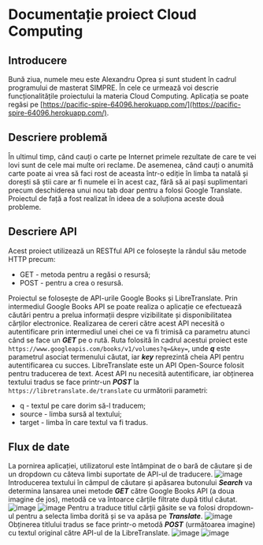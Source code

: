 # Documentație proiect Cloud Computing

## Introducere

Bună ziua, numele meu este Alexandru Oprea și sunt student în cadrul programului de masterat SIMPRE. În cele ce urmează voi descrie funcționalitățile proiectului la materia Cloud Computing. Aplicația se poate regăsi pe [https://pacific-spire-64096.herokuapp.com/](https://pacific-spire-64096.herokuapp.com/). 

## Descriere problemă

În ultimul timp, când cauți o carte pe Internet primele rezultate de care te vei lovi sunt de cele mai multe ori reclame. De asemenea, când cauți o anumită carte poate ai vrea să faci rost de aceasta într-o ediție în limba ta natală și dorești să știi care ar fi numele ei în acest caz, fără să ai pași suplimentari precum deschiderea unui nou tab doar pentru a folosi Google Translate. Proiectul de față a fost realizat în ideea de a soluționa aceste două probleme.

## Descriere API

Acest proiect utilizează un RESTful API ce folosește la rândul său metode HTTP precum:
- GET - metoda pentru a regăsi o resursă;
- POST - pentru a crea o resursă.

Proiectul se folosește de API-urile Google Books și LibreTranslate.
Prin intermediul Google Books API se poate realiza o aplicație ce efectuează căutări pentru a prelua informații despre vizibilitate și disponibilitatea cărților electronice. Realizarea de cereri către acest API necesită o autentificare prin intermediul unei chei ce va fi trimisă ca parametru atunci când se face un ***GET*** pe o rută. Ruta folosită în cadrul acestui proiect este `https://www.googleapis.com/books/v1/volumes?q=&key=`, unde ***q*** este parametrul asociat termenului căutat, iar ***key*** reprezintă cheia API pentru autentificarea cu succes.
LibreTranslate este un API Open-Source folosit pentru traducerea de text. Acest API nu necesită autentificare, iar obținerea textului tradus se face printr-un ***POST*** la `https://libretranslate.de/translate` cu următorii parametri:
- q - textul pe care dorim să-l traducem;
- source - limba sursă al textului;
- target - limba în care textul va fi tradus.

## Flux de date

La pornirea aplicației, utilizatorul este întâmpinat de o bară de căutare și de un dropdown cu câteva limbi suportate de API-ul de traducere.
![image](https://user-images.githubusercontent.com/72127941/168464792-65a3e184-d01f-4bcb-b891-db37f4ce8820.png)
Introducerea textului în câmpul de căutare și apăsarea butonului ***Search*** va determina lansarea unei metode ***GET*** către Google Books API (a doua imagine de jos), metodă ce va întoarce cărțile filtrate după titlul căutat.
![image](https://user-images.githubusercontent.com/72127941/168465040-7fdfde5a-2267-45c1-b9ec-c2953d8306f2.png)
![image](https://user-images.githubusercontent.com/72127941/168465129-2596f000-1b74-40bd-9a02-83009fa06ff7.png)
Pentru a traduce titlul cărții găsite se va folosi dropdown-ul pentru a selecta limba dorită și se va apăsa pe ***Translate***.
![image](https://user-images.githubusercontent.com/72127941/168465253-633b68c9-2aec-49bc-b2e9-a124ed20b18b.png)
Obținerea titlului tradus se face printr-o metodă ***POST*** (următoarea imagine) cu textul original către API-ul de la LibreTranslate.
![image](https://user-images.githubusercontent.com/72127941/168465607-2865ee2b-36fb-4acb-b020-900e75459d32.png)
![image](https://user-images.githubusercontent.com/72127941/168465662-48bfe6c7-464f-4ae0-a754-e2ea1b208e15.png)

